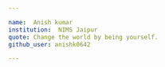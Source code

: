 ```yaml
---

name:  Anish kumar
institution:  NIMS Jaipur
quote: Change the world by being yourself.
github_user: anishk0642

---
```

